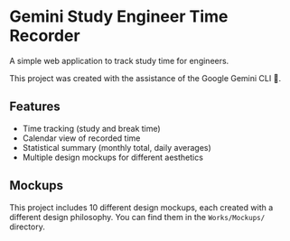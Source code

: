 # Gemini Study Engineer Time Recorder

A simple web application to track study time for engineers.

This project was created with the assistance of the Google Gemini CLI 🤖.

## Features
- Time tracking (study and break time)
- Calendar view of recorded time
- Statistical summary (monthly total, daily averages)
- Multiple design mockups for different aesthetics

## Mockups
This project includes 10 different design mockups, each created with a different design philosophy. You can find them in the `Works/Mockups/` directory.